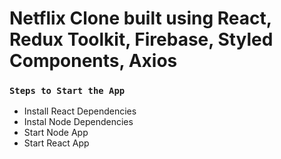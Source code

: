 # Netflix Clone built using React, Redux Toolkit, Firebase, Styled Components, Axios

### `Steps to Start the App`

+ Install React Dependencies
+ Instal Node Dependencies
+ Start Node App
+ Start React App
